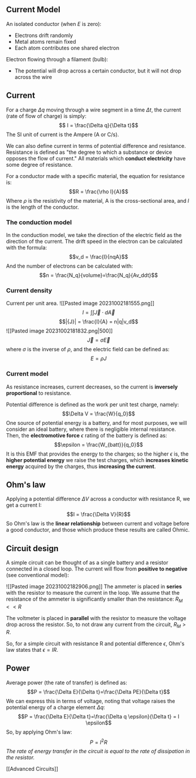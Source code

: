 ## Current Model
An isolated conductor (when $E$ is zero): 
- Electrons drift randomly
- Metal atoms remain fixed
- Each atom contributes one shared electron

Electron flowing through a filament (bulb): 
- The potential will drop across a certain conductor, but it will not drop across the wire

## Current
For a charge $\Delta q$ moving through a wire segment in a time $\Delta t$, the current (rate of flow of charge) is simply: 
$$ I = \frac{\Delta q}{\Delta t}$$
The SI unit of current is the Ampere (A or C/s).

We can also define current in terms of potential difference and resistance. Resistance is defined as "the degree to which a substance or device opposes the flow of current." All materials which **conduct electricity** have some degree of resistance. 

For a conductor made with a specific material, the equation for resistance is: 
$$R = \frac{\rho l}{A}$$ Where $\rho$ is the resistivity of the material, A is the cross-sectional area, and $l$ is the length of the conductor. 

### The conduction model
In the conduction model, we take the direction of the electric field as the direction of the current. The drift speed in the electron can be calculated with the formula:
$$v_d = \frac{I}{nqA}$$
And the number of electrons can be calculated with: 
$$n = \frac{N_q}{volume}=\frac{N_q}{Av_ddt}$$
### Current density
Current per unit area.
![[Pasted image 20231002181555.png]]
$$I = \int\int\vec J \cdot d \vec A$$
$$|{J}| = \frac{I}{A} = n|q|v_d$$
![[Pasted image 20231002181832.png|500]]
$$\vec J = \sigma \vec E$$
where $\sigma$ is the inverse of $\rho$, and the electric field can be defined as: 
$$E = \rho J$$
### Current model
As resistance increases, current decreases, so the current is **inversely proportional** to resistance. 

Potential difference is defined as the work per unit test charge, namely: 
$$\Delta V = \frac{W}{q_0}$$
One source of potential energy is a battery, and for most purposes, we will consider an ideal battery, where there is negligible internal resistance. Then, the **electromotive force** $\epsilon$ rating of the battery is defined as:
$$\epsilon = \frac{W_{batt}}{q_0}$$
It is this EMF that provides the energy to the charges; so the higher $\epsilon$ is, the **higher potential energy** we raise the test charges, which **increases kinetic energy** acquired by the charges, thus **increasing the current**.

## Ohm's law
Applying a potential difference $\Delta V$ across a conductor with resistance R, we get a current I: 
$$I = \frac{\Delta V}{R}$$
So Ohm's law is the **linear relationship** between current and voltage before a good conductor, and those which produce these results are called Ohmic.

## Circuit design
A simple circuit can be thought of as a single battery and a resistor connected in a closed loop. The current will flow from **positive to negative** (see conventional model):

![[Pasted image 20231002182906.png]]
The ammeter is placed in **series** with the resistor to measure the current in the loop. We assume that the resistance of the ammeter is significantly smaller than the resistance: $R_M << R$

The voltmeter is placed in **parallel** with the resistor to measure the voltage drop across the resistor. So, to not draw any current from the circuit, $R_M > R$.

So, for a simple circuit with resistance R and potential difference $\epsilon$, Ohm's law states that $\epsilon = IR$.
## Power
Average power (the rate of transfer) is defined as: 
$$P = \frac{\Delta E}{\Delta t}=\frac{\Delta PE}{\Delta t}$$
We can express this in terms of voltage, noting that voltage raises the potential energy of a charge element $\Delta q$:
$$P = \frac{\Delta E}{\Delta t}=\frac{\Delta q \epsilon}{\Delta t} = I \epsilon$$
So, by applying Ohm's law:
$$P = I^2 R$$
*The rate of energy transfer in the circuit is equal to the rate of dissipation in the resistor.*

[[Advanced Circuits]]